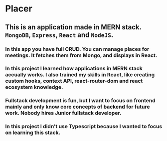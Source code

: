 # Placer
## This is an application made in MERN stack. ``` MongoDB ```, ``` Express ```, ``` React ``` and ``` NodeJS ```. 
### In this app you have full CRUD. You can manage places for meetings. It fetches them from Mongo, and displays in React. 

### In this project I learned how applications in MERN stack accually works. I also trained my skills in React, like creating custom hooks, context API, react-router-dom and react ecosystem knowledge.   

### Fullstack development is fun, but I want to focus on frontend mainly and only know core concepts of backend for future work. Nobody hires Junior fullstack developer. 

### In this project I didn't use Typescript because I wanted to focus on learning this stack. 